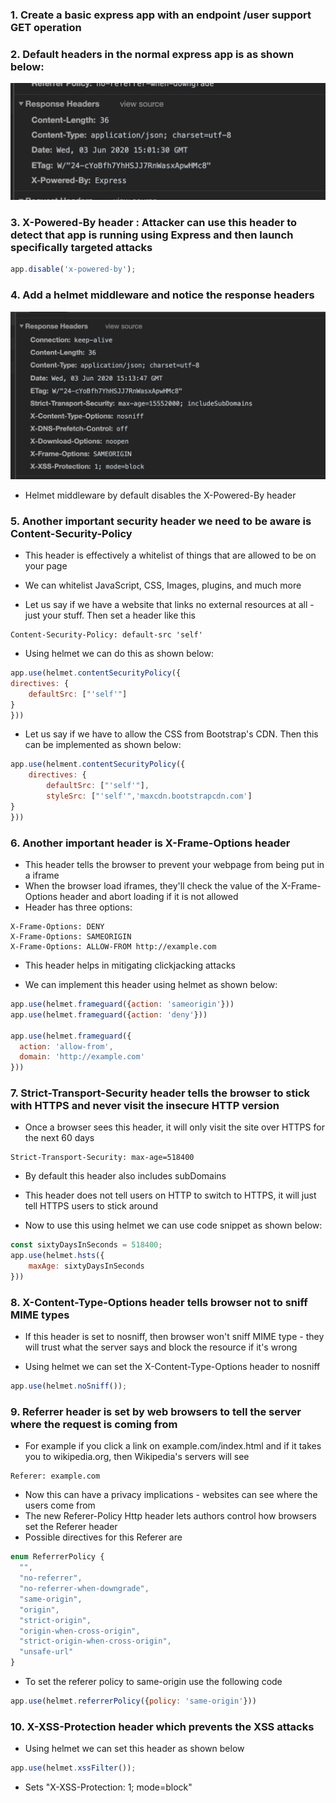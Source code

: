 ### 1. Create a basic express app with an endpoint /user support GET operation

### 2. Default headers in the normal express app is as shown below:
![Default Response Header](./images/screenshot1.png)

### 3. X-Powered-By header : Attacker can use this header to detect that app is running using Express and then launch specifically targeted attacks
```js
app.disable('x-powered-by');
```

### 4. Add a helmet middleware and notice the response headers
![Default Response header with helmet](./images/screenshot2.png)
+ Helmet middleware by default disables the X-Powered-By header

### 5. Another important security header we need to be aware is Content-Security-Policy
+ This header is effectively a whitelist of things that are allowed to be on your page
+ We can whitelist JavaScript, CSS, Images, plugins, and much more

+ Let us say if we have a website that links no external resources at all - just your stuff. Then set a header like this
```
Content-Security-Policy: default-src 'self'
```
+ Using helmet we can do this as shown below:
```js
app.use(helmet.contentSecurityPolicy({
directives: {
    defaultSrc: ["'self'"]
}
}))
```
+ Let us say if we have to allow the CSS from Bootstrap's CDN. Then this can be implemented as shown below:
```js
app.use(helment.contentSecurityPolicy({
    directives: {
        defaultSrc: ["'self'"],
        styleSrc: ["'self'",'maxcdn.bootstrapcdn.com']    
}
}))
```

### 6. Another important header is X-Frame-Options header
+ This header tells the browser to prevent your webpage from being put in a iframe
+ When the browser load iframes, they'll check the value of the X-Frame-Options header and abort loading if it is not allowed
+ Header has three options:
```
X-Frame-Options: DENY
X-Frame-Options: SAMEORIGIN
X-Frame-Options: ALLOW-FROM http://example.com
```
+ This header helps in mitigating clickjacking attacks

+ We can implement this header using helmet as shown below:
```js
app.use(helmet.frameguard({action: 'sameorigin'}))
app.use(helmet.frameguard({action: 'deny'}))

app.use(helmet.frameguard({
  action: 'allow-from',
  domain: 'http://example.com'
}))
```

### 7. Strict-Transport-Security header tells the browser to stick with HTTPS and never visit the insecure HTTP version
+ Once a browser sees this header, it will only visit the site over HTTPS for the next 60 days
```
Strict-Transport-Security: max-age=518400
```
+ By default this header also includes subDomains

+ This header does not tell users on HTTP to switch to HTTPS, it will just tell HTTPS users to stick around

+ Now to use this using helmet we can use code snippet as shown below:
```js
const sixtyDaysInSeconds = 518400;
app.use(helmet.hsts({
    maxAge: sixtyDaysInSeconds
}))
```

### 8. X-Content-Type-Options header tells browser not to sniff MIME types
+ If this header is set to nosniff, then browser won't sniff MIME type -  they will trust what the server says and block the resource if it's wrong

+ Using helmet we can set the X-Content-Type-Options header to nosniff
```js
app.use(helmet.noSniff());
```

### 9. Referrer header is set by web browsers to tell the server where the request is coming from
+ For example if you click a link on example.com/index.html and if it takes you to wikipedia.org, then Wikipedia's servers will see
```
Referer: example.com
```
+ Now this can have a privacy implications - websites can see where the users come from
+ The new Referer-Policy Http header lets authors control how browsers set the Referer header
+ Possible directives for this Referer are 
```js
enum ReferrerPolicy {
  "",
  "no-referrer",
  "no-referrer-when-downgrade",
  "same-origin",
  "origin",
  "strict-origin",
  "origin-when-cross-origin",
  "strict-origin-when-cross-origin",
  "unsafe-url"
}
```

+ To set the referer policy to same-origin use the following code
```js
app.use(helmet.referrerPolicy({policy: 'same-origin'}))
```

### 10. X-XSS-Protection header which prevents the XSS attacks
+ Using helmet we can set this header as shown below
```js
app.use(helmet.xssFilter());
```
+ Sets "X-XSS-Protection: 1; mode=block"
